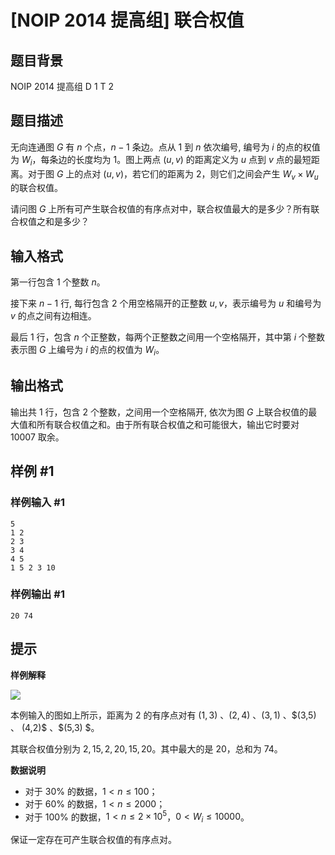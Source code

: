 # [NOIP 2014 提高组] 联合权值

## 题目背景

NOIP 2014 提高组 D 1 T 2

## 题目描述

无向连通图 $G$ 有 $n$ 个点，$n-1$ 条边。点从 $1$ 到 $n$ 依次编号, 编号为 $i$ 的点的权值为 $W_i$，每条边的长度均为 $1$。图上两点 $(u, v)$ 的距离定义为 $u$ 点到 $v$ 点的最短距离。对于图 $G$ 上的点对 $(u, v)$，若它们的距离为 $2$，则它们之间会产生 $W_v \times W_u$ 的联合权值。

请问图 $G$ 上所有可产生联合权值的有序点对中，联合权值最大的是多少？所有联合权值之和是多少？

## 输入格式

第一行包含 $1$ 个整数 $n$。

接下来 $n-1$ 行, 每行包含 $2$ 个用空格隔开的正整数 $u,v$，表示编号为 $u$ 和编号为 $v$ 的点之间有边相连。

最后 $1$ 行，包含 $n$ 个正整数，每两个正整数之间用一个空格隔开，其中第 $i$ 个整数表示图 $G$ 上编号为 $i$ 的点的权值为 $W_i$。

## 输出格式

输出共 $1$ 行，包含 $2$ 个整数，之间用一个空格隔开, 依次为图 $G$ 上联合权值的最大值和所有联合权值之和。由于所有联合权值之和可能很大，输出它时要对 $10007$ 取余。

## 样例 #1

### 样例输入 #1

```
5  
1 2  
2 3
3 4  
4 5  
1 5 2 3 10
```

### 样例输出 #1

```
20 74
```

## 提示

**样例解释**

![](https://cdn.luogu.com.cn/upload/image_hosting/5zkpab9k.png)

本例输入的图如上所示，距离为 $2$ 的有序点对有 $(1,3)$ 、$(2,4)$ 、$(3,1)$ 、$(3,5) $、$ (4,2)$ 、$(5,3) $。

其联合权值分别为 $2,15,2,20,15,20$。其中最大的是 $20$，总和为 $74$。

 
**数据说明**

- 对于 $30\%$ 的数据，$1 < n \leq 100$；
- 对于 $60\%$ 的数据，$1 < n \leq 2000$；
- 对于 $100\%$ 的数据，$1 < n \leq 2\times 10^5$，$0 < W_i \leq 10000$。

保证一定存在可产生联合权值的有序点对。